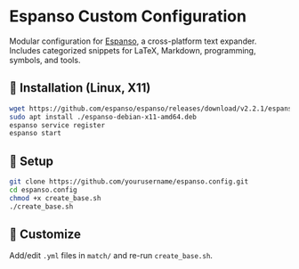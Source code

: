 # Espanso Custom Configuration

Modular configuration for [Espanso](https://espanso.org/), a cross-platform text expander. Includes categorized snippets for LaTeX, Markdown, programming, symbols, and tools.

## 🔧 Installation (Linux, X11)

```bash
wget https://github.com/espanso/espanso/releases/download/v2.2.1/espanso-debian-x11-amd64.deb
sudo apt install ./espanso-debian-x11-amd64.deb
espanso service register
espanso start
```

## 🚀 Setup

```bash
git clone https://github.com/yourusername/espanso.config.git
cd espanso.config
chmod +x create_base.sh
./create_base.sh
```

## 🔄 Customize

Add/edit `.yml` files in `match/` and re-run `create_base.sh`.

